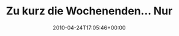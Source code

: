 ---
retweeted: false
source: <a href="http://twitter.com" rel="nofollow">Twitter Web Client</a>
entities:
  hashtags: []
  symbols: []
  user_mentions:
  - name: freundearbeit
    screen_name: freundearbeit
    indices:
    - '41'
    - '55'
    id_str: '51211984'
    id: '51211984'
  urls: []
display_text_range:
- '0'
- '78'
favorite_count: '0'
id_str: '12773266448'
truncated: false
retweet_count: '0'
id: '12773266448'
created_at: Sat Apr 24 17:05:46 +0000 2010
favorited: false
full_text: Zu kurz die Wochenenden... Nur kurz beim [@freundearbeit](https://twitter.com/freundearbeit)
  Urlaub vorbeigeschaut.
lang: de
tags:
- pesos:twitter
date: '2010-04-24T17:05:46+00:00'
src: https://twitter.com/bascht/status/12773266448
original_url: https://twitter.com/bascht/status/12773266448
type: twitter_tweet
text: Zu kurz die Wochenenden... Nur kurz beim [@freundearbeit](https://twitter.com/freundearbeit)
  Urlaub vorbeigeschaut.
title: 'Zu kurz die Wochenenden... Nur '

---